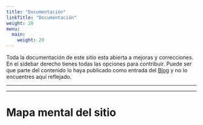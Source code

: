```yaml
---
title: "Documentación"
linkTitle: "Documentación"
weight: 20
menu:
  main:
    weight: 20
---
```


Toda la documentación de este sitio esta abierta a mejoras y correcciones. En el sidebar derecho tienes todas las opciones para contribuir. Puede ser que parte del contenido lo haya publicado como entrada del [Blog](/blog/) y no lo encuentres aquí reflejado. 

---
---

# Mapa mental del sitio






